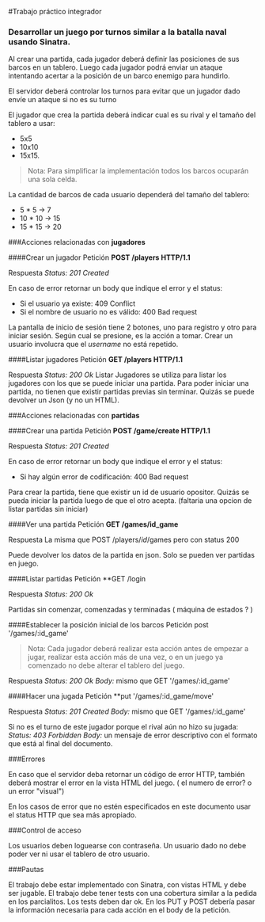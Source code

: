 #Trabajo práctico integrador
### Desarrollar un juego por turnos similar a la batalla naval usando Sinatra.

Al crear una partida, cada jugador deberá definir las posiciones de sus barcos en un tablero. Luego cada jugador podrá enviar un ataque intentando acertar a la posición de un barco enemigo para hundirlo.

El servidor deberá controlar los turnos para evitar que un jugador dado envíe un ataque si no es su turno

El jugador que crea la partida deberá indicar cual es su rival y el tamaño del tablero a usar: 
- 5x5
- 10x10
- 15x15.

> Nota: Para simplificar la implementación todos los barcos ocuparán una sola celda.

La cantidad de barcos de cada usuario dependerá del tamaño del tablero: 
- 5 * 5 -> 7
- 10 * 10 -> 15
- 15 * 15 -> 20


###Acciones relacionadas con **jugadores**

####Crear un jugador
Petición
**POST /players HTTP/1.1**

Respuesta
*Status: 201 Created* 

En caso de error retornar un body que indique el error y el status: 
- Si el usuario ya existe: 409 Conflict 
- Si el nombre de usuario no es válido: 400 Bad request

La pantalla de inicio de sesión tiene 2 botones, uno para registro y otro para iniciar sesión.
Según cual se presione, es la acción a tomar. 
Crear un usuario involucra que el *username* no está repetido. 

####Listar jugadores
Petición
**GET /players HTTP/1.1**

Respuesta
*Status: 200 Ok*
Listar Jugadores se utiliza para listar los jugadores con los que se puede iniciar una partida. 
Para poder iniciar una partida, no tienen que existir partidas previas sin terminar.
Quizás se puede devolver un Json (y no un HTML).

###Acciones relacionadas con **partidas**

####Crear una partida
Petición
**POST /game/create HTTP/1.1**

Respuesta
*Status: 201 Created*

En caso de error retornar un body que indique el error y el status: 
- Si hay algún error de codificación: 400 Bad request

Para crear la partida, tiene que existir un id de usuario opositor. 
Quizás se pueda iniciar la partida luego de que el otro acepta.
(faltaria una opcion de listar partidas sin iniciar)

####Ver una partida
Petición
**GET /games/id_game**

Respuesta
La misma que POST /players/*id*/games pero con status 200

Puede devolver los datos de la partida en json. 
Solo se pueden ver partidas en juego.

####Listar partidas
Petición
**GET /login

Respuesta
*Status: 200 Ok*

Partidas sin comenzar, comenzadas y terminadas ( máquina de estados ? )

####Establecer la posición inicial de los barcos
Petición
post '/games/:id_game'

> Nota: Cada jugador deberá realizar esta acción antes de empezar a jugar, realizar esta acción más de una vez, o en un juego ya comenzado no debe alterar el tablero del juego.

Respuesta
*Status: 200 Ok*
*Body:* mismo que GET '/games/:id_game'


####Hacer una jugada
Petición
**put '/games/:id_game/move'

Respuesta
*Status: 201 Created*
*Body:* mismo que GET '/games/:id_game'

Si no es el turno de este jugador porque el rival aún no hizo su jugada: 
*Status: 403 Forbidden*
*Body:* un mensaje de error descriptivo con el formato que está al final del documento.

###Errores

En caso que el servidor deba retornar un código de error HTTP, también deberá mostrar el error en la vista HTML del juego. ( el numero de error? o un error "visual")

En los casos de error que no estén especificados en este documento usar el status HTTP que sea más apropiado.


###Control de acceso

Los usuarios deben loguearse con contraseña.
Un usuario dado no debe poder ver ni usar el tablero de otro usuario.

###Pautas

El trabajo debe estar implementado con Sinatra, con vistas HTML y debe ser jugable.
El trabajo debe tener tests con una cobertura similar a la pedida en los parcialitos.
Los tests deben dar ok.
En los PUT y POST debería pasar la información necesaria para cada acción en el body de la petición.



